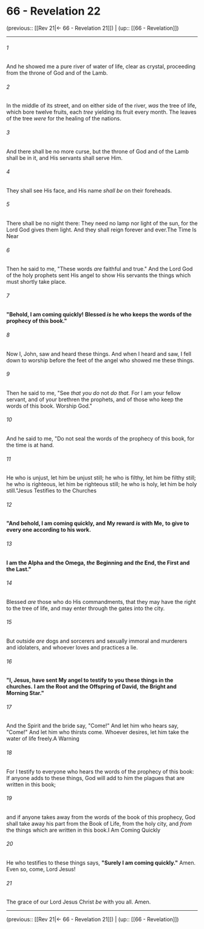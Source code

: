 # 66 - Revelation 22

(previous:: [[Rev 21|← 66 - Revelation 21]]) | (up:: [[66 - Revelation]])

***


###### 1 
And he showed me a pure river of water of life, clear as crystal, proceeding from the throne of God and of the Lamb. 

###### 2 
In the middle of its street, and on either side of the river, _was_ the tree of life, which bore twelve fruits, each _tree_ yielding its fruit every month. The leaves of the tree _were_ for the healing of the nations. 

###### 3 
And there shall be no more curse, but the throne of God and of the Lamb shall be in it, and His servants shall serve Him. 

###### 4 
They shall see His face, and His name _shall be_ on their foreheads. 

###### 5 
There shall be no night there: They need no lamp nor light of the sun, for the Lord God gives them light. And they shall reign forever and ever.The Time Is Near 

###### 6 
Then he said to me, "These words _are_ faithful and true." And the Lord God of the holy prophets sent His angel to show His servants the things which must shortly take place. 

###### 7 
**"Behold, I am coming quickly!** **Blessed _is_ he who keeps the words of the prophecy of this book."** 

###### 8 
Now I, John, saw and heard these things. And when I heard and saw, I fell down to worship before the feet of the angel who showed me these things. 

###### 9 
Then he said to me, "See _that you do_ not _do that._ For I am your fellow servant, and of your brethren the prophets, and of those who keep the words of this book. Worship God." 

###### 10 
And he said to me, "Do not seal the words of the prophecy of this book, for the time is at hand. 

###### 11 
He who is unjust, let him be unjust still; he who is filthy, let him be filthy still; he who is righteous, let him be righteous still; he who is holy, let him be holy still."Jesus Testifies to the Churches 

###### 12 
**"And behold, I am coming quickly, and** **My reward _is_ with Me,** **to give to every one according to his work.** 

###### 13 
**I am the Alpha and the Omega, _the_** **Beginning and _the_ End, the First and the Last."** 

###### 14 
Blessed _are_ those who do His commandments, that they may have the right to the tree of life, and may enter through the gates into the city. 

###### 15 
But outside _are_ dogs and sorcerers and sexually immoral and murderers and idolaters, and whoever loves and practices a lie. 

###### 16 
**"I, Jesus, have sent My angel to testify to you these things in the churches.** **I am the Root and the Offspring of David,** **the Bright and Morning Star."** 

###### 17 
And the Spirit and the bride say, "Come!" And let him who hears say, "Come!" And let him who thirsts come. Whoever desires, let him take the water of life freely.A Warning 

###### 18 
For I testify to everyone who hears the words of the prophecy of this book: If anyone adds to these things, God will add to him the plagues that are written in this book; 

###### 19 
and if anyone takes away from the words of the book of this prophecy, God shall take away his part from the Book of Life, from the holy city, and _from_ the things which are written in this book.I Am Coming Quickly 

###### 20 
He who testifies to these things says, **"Surely I am coming quickly."** Amen. Even so, come, Lord Jesus! 

###### 21 
The grace of our Lord Jesus Christ _be_ with you all. Amen.

***

(previous:: [[Rev 21|← 66 - Revelation 21]]) | (up:: [[66 - Revelation]])

